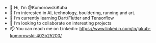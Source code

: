 - 👋 Hi, I’m @KomorowskiKuba
- 👀 I’m interested in AI, technology, bouldering, running and art.
- 🌱 I’m currently learning Dart/Flutter and Tensorflow
- 💞️ I’m looking to collaborate on interesting projects
- 📫 You can reach me on LinkedIn: https://www.linkedin.com/in/jakub-komorowski-402b25200/

<!---
KomorowskiKuba/KomorowskiKuba is a ✨ special ✨ repository because its `README.md` (this file) appears on your GitHub profile.
You can click the Preview link to take a look at your changes.
--->
